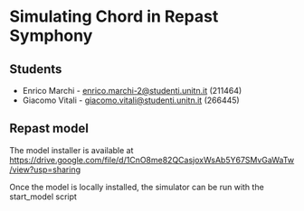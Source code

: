 # Simulating Chord in Repast Symphony
## Students
* Enrico Marchi - enrico.marchi-2@studenti.unitn.it (211464)
* Giacomo Vitali - giacomo.vitali@studenti.unitn.it (266445)

## Repast model
The model installer is available at https://drive.google.com/file/d/1CnO8me82QCasjoxWsAb5Y67SMvGaWaTw/view?usp=sharing

Once the model is locally installed, the simulator can be run with the start_model script
